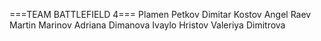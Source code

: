 ===TEAM BATTLEFIELD 4===
Plamen Petkov
Dimitar Kostov
Angel Raev
Martin Marinov
Adriana Dimanova
Ivaylo Hristov
Valeriya Dimitrova